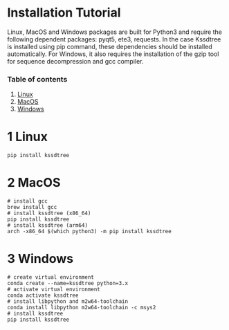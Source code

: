 # Installation Tutorial
Linux, MacOS and Windows packages are built for Python3 and require the following dependent packages: pyqt5, ete3, requests. In the case Kssdtree is installed using pip command, these dependencies should be installed automatically. For Windows, it also requires the installation of the gzip tool for sequence decompression and gcc compiler.

### Table of contents
1. [Linux](#1-Linux)
2. [MacOS](#2-MacOS)
3. [Windows](#3-Windows)

# 1 Linux
```
pip install kssdtree
```
# 2 MacOS
```
# install gcc
brew install gcc
# install kssdtree (x86_64)
pip install kssdtree
# install kssdtree (arm64)
arch -x86_64 $(which python3) -m pip install kssdtree
```
# 3 Windows
```
# create virtual environment
conda create --name=kssdtree python=3.x
# activate virtual environment
conda activate kssdtree
# install libpython and m2w64-toolchain 
conda install libpython m2w64-toolchain -c msys2
# install kssdtree
pip install kssdtree
```






